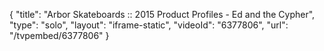 {
    "title": "Arbor Skateboards :: 2015 Product Profiles - Ed and the Cypher",
    "type": "solo",
    "layout": "iframe-static",
    "videoId": "6377806",
    "url": "\/tvpembed\/6377806"
}